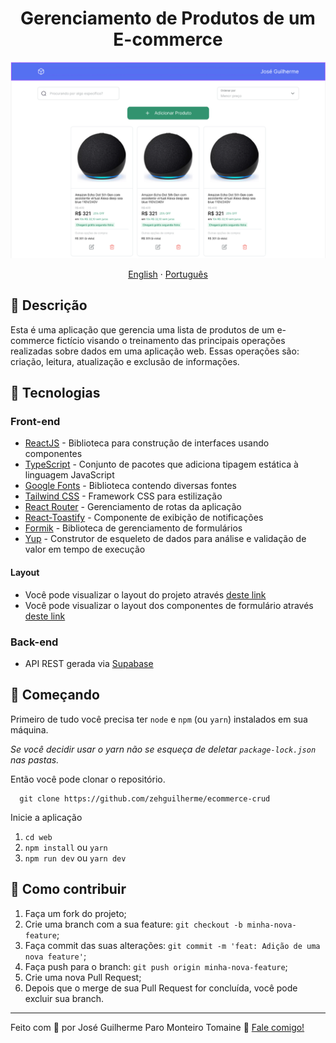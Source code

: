<h1 align="center">
  Gerenciamento de Produtos de um E-commerce
</h1>

![Screenshot from Home page](./.github/img/home.png)

<div align="center">
  <a href="README-en.md">English</a>
  ·
  <a href="README.md">Português</a>
</div>

## 💬 Descrição

Esta é uma aplicação que gerencia uma lista de produtos de um e-commerce fictício visando o treinamento das principais operações realizadas sobre dados em uma aplicação web. Essas operações são: criação, leitura, atualização e exclusão de informações.

## 🚀 Tecnologias

### Front-end

- [ReactJS](https://react.dev/) - Biblioteca para construção de interfaces usando componentes
- [TypeScript](https://www.typescriptlang.org/) - Conjunto de pacotes que adiciona tipagem estática à linguagem JavaScript
- [Google Fonts](https://fonts.google.com/) - Biblioteca contendo diversas fontes
- [Tailwind CSS](https://tailwindcss.com/) - Framework CSS para estilização
- [React Router](https://reactrouter.com/en/main) - Gerenciamento de rotas da aplicação
- [React-Toastify](https://www.npmjs.com/package/react-toastify) - Componente de exibição de notificações
- [Formik](https://formik.org/) - Biblioteca de gerenciamento de formulários
- [Yup](https://github.com/jquense/yup) - Construtor de esqueleto de dados para análise e validação de valor em tempo de execução

#### Layout

- Você pode visualizar o layout do projeto através [deste link](https://www.figma.com/file/IohYm7tDAtTJFNl5ejls6R/Gerenciamento-de-E-commerce?type=design&node-id=0%3A1&mode=design&t=wHUPqJtMRDYErRoG-1)
- Você pode visualizar o layout dos componentes de formulário através [deste link](https://www.figma.com/community/file/1148375559326132425)

### Back-end

- API REST gerada via [Supabase](https://supabase.com/)

## 🚀 Começando

Primeiro de tudo você precisa ter `node` e `npm` (ou `yarn`) instalados em sua máquina.

*Se você decidir usar o yarn não se esqueça de deletar `package-lock.json` nas pastas.*

Então você pode clonar o repositório.

```code
  git clone https://github.com/zehguilherme/ecommerce-crud
```

Inicie a aplicação

1. `cd web`
2. `npm install` ou `yarn`
3. `npm run dev` ou `yarn dev`

## 🤔 Como contribuir

1. Faça um fork do projeto;
2. Crie uma branch com a sua feature: `git checkout -b minha-nova-feature`;
3. Faça commit das suas alterações: `git commit -m 'feat: Adição de uma nova feature'`;
4. Faça push para o branch: `git push origin minha-nova-feature`;
5. Crie uma nova Pull Request;
6. Depois que o merge de sua Pull Request for concluída, você pode excluir sua branch.

---

Feito com 💟 por José Guilherme Paro Monteiro Tomaine 👋 [Fale comigo!](https://www.linkedin.com/in/josé-guilherme-paro-monteiro-tomaine/)
